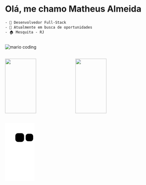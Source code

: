<h1> Olá, me chamo Matheus Almeida </h1>

```
- 💎 Desenvolvedor Full-Stack
- 🚀 Atualmente em busca de oportunidades
- 🏠 Mesquita - RJ
```

##

![mario coding](https://i.imgur.com/1ZvVkDc.gif)

##

<div style="display: inline_block">
   <img width="45%" height="180em" src="https://github-readme-stats.vercel.app/api?username=saagas-code&theme=radical&layout=compact"/>
   <img width="45%" height="180em" src="https://github-readme-stats.vercel.app/api/top-langs/?username=saagas-code&theme=radical&layout=compact"/>
   
</div>

##

![Snake animation](https://github.com/vitorpachecoo/vitorpachecoo/blob/output/github-contribution-grid-snake.svg)

